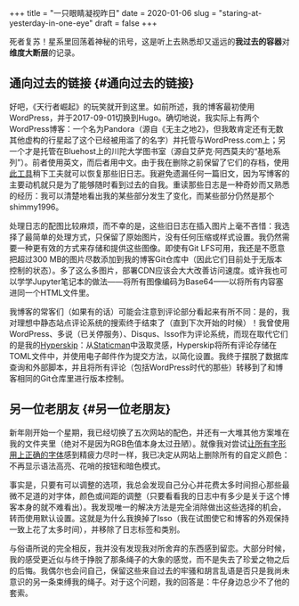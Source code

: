 +++
title = "一只眼睛凝视昨日"
date = 2020-01-06
slug = "staring-at-yesterday-in-one-eye"
draft = false
+++

死者复苏！星系里回荡着神秘的讯号，这是听上去熟悉却又遥远的**我过去的容器**对**维度大断层**的记录。


## 通向过去的链接 {#通向过去的链接}

好吧，《天行者崛起》的玩笑就开到这里。如前所述，我的博客最初使用WordPress，并于2017-09-01切换到Hugo。确切地说，我实际上有两个WordPress博客：一个名为Pandora（源自《无主之地2》，但我敢肯定还有无数其他虚构的行星起了这个已经被用滥了的名字）并托管与WordPress.com上；另一个才是托管在Bluehost上的川陀大学图书室（源自艾萨克·阿西莫夫的“基地系列”）。前者使用英文，而后者用中文。由于我在删除之前保留了它们的存档，使用[此工具](https://github.com/SchumacherFM/wordpress-to-hugo-exporter)稍下工夫就可以恢复那些旧日志。我避免遗漏任何一篇旧文，因为写博客的主要动机就只是为了能够随时看到过去的自我。重读那些日志是一种奇妙而又熟悉的经历：我可以清楚地看出我的某些部分发生了变化，而某些部分仍然是那个shimmy1996。

处理日志的配图比较麻烦，而不幸的是，这些旧日志在插入图片上毫不吝惜：我选择了最简单的处理方式，只保留了原始图片，没有任何压缩或样式设置。我仍然需要一种更有效的方式来存储和提供这些图像。即使有Git LFS可用，我还是不愿意把超过300 MB的图片尽数添加到我的博客Git仓库中（因此它们目前处于无版本控制的状态）。多了这么多图片，部署CDN应该会大大改善访问速度。或许我也可以学学Jupyter笔记本的做法——将所有图像编码为Base64——以将所有内容塞进同一个HTML文件里。

我博客的常客们（如果有的话）可能会注意到评论部分看起来有所不同：是的，我对理想中静态站点评论系统的搜索终于结束了（直到下次开始的时候）！我曾使用WordPress、多说（已关停服务）、Disqus、Isso作为评论系统，而现在取代它们的是我的[Hyperskip](https://git.shimmy1996.com/shimmy1996/hugo-hyperskip)：从[Staticman](https://staticman.net/)中汲取灵感，Hyperskip将所有评论存储在TOML文件中，并使用电子邮件作为提交方法，以简化设置。我终于摆脱了数据库查询和外部脚本，并且将所有评论（包括WordPress时代的那些）转移到了和博客相同的Git仓库里进行版本控制。


## 另一位老朋友 {#另一位老朋友}

新年刚开始一个星期，我已经切换了五次网站的配色，并还有一大堆其他方案堆在我的文件夹里（绝对不是因为RGB色值本身太过丑陋）。就像我对尝试[让所有字形用上正确的字体](/zh/posts/2019-12-01-fun-with-fonts-on-the-web/)感到精疲力尽时一样，我已决定从网站上删除所有的自定义颜色：不再显示语法高亮、花哨的按钮和暗色模式。

事实是，只要有可以调整的选项，我总会发现自己分心并花费太多时间担心那些最微不足道的对字体，颜色或间距的调整（只要看看我的日志中有多少是关于这个博客本身的就不难看出）。我发现唯一的解决方法是完全消除做出这些选择的机会，转而使用默认设置。这就是为什么我换掉了Isso（我在试图使它和博客的外观保持一致上花了太多时间），并移除了日志标签和类别。

与俗语所说的完全相反，我并没有发现我对所舍弃的东西感到留恋。大部分时候，我的感受更近似与终于挣脱了那条绳子的大象的感觉，而不是失去了珍爱之物之后的后悔。我偶尔也会问自己，保留这些来自过去的牢骚和胡言乱语是否只是我尚未意识的另一条束缚我的绳子。对于这个问题，我的回答是：牛仔身边总少不了他的套索。
